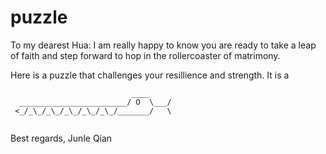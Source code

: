 # puzzle


To my dearest Hua: I am really happy to know you are ready to take a leap of faith and step forward to hop in the rollercoaster of matrimony.

Here is a puzzle that challenges your resillience and strength. It is a
```
                           ____
  ________________________/ O  \___/
 <_/_\_/_\_/_\_/_\_/_\_/_______/   \


```

Best regards,
Junle Qian




